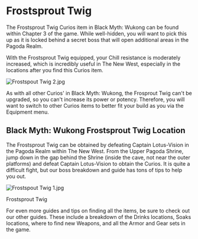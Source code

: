 # Frostsprout Twig

The Frostsprout Twig Curios item in Black Myth: Wukong can be found within Chapter 3 of the game. While well-hidden, you will want to pick this up as it is locked behind a secret boss that will open additional areas in the Pagoda Realm. 

With the Frostsprout Twig equipped, your Chill resistance is moderately increased, which is incredibly useful in The New West, especially in the locations after you find this Curios item. 

![Frostspout Twig 2.jpg](https://oyster.ignimgs.com/mediawiki/apis.ign.com/black-myth-wukong/b/b8/Frostspout_Twig_2.jpg)

As with all other Curios' in Black Myth: Wukong, the Frosprout Twig can't be upgraded, so you can't increase its power or potency. Therefore, you will want to switch to other Curios items to better fit your build as you  via the Equipment menu. 

## Black Myth: Wukong Frostsprout Twig Location

The Frostsprout Twig can be obtained by defeating Captain Lotus-Vision in the Pagoda Realm within The New West. From the Upper Pagoda Shrine, jump down in the gap behind the Shrine (inside the cave, not near the outer platforms) and defeat Captain Lotus-Vision to obtain the Curios. It is quite a difficult fight, but our boss breakdown and guide has tons of tips to help you out. 

![Frostspout Twig 1.jpg](https://oyster.ignimgs.com/mediawiki/apis.ign.com/black-myth-wukong/a/ac/Frostspout_Twig_1.jpg)

Frostsprout Twig

For even more guides and tips on finding all the items, be sure to check out our other guides. These include a breakdown of the Drinks locations, Soaks locations, where to find new Weapons, and all the Armor and Gear sets in the game.